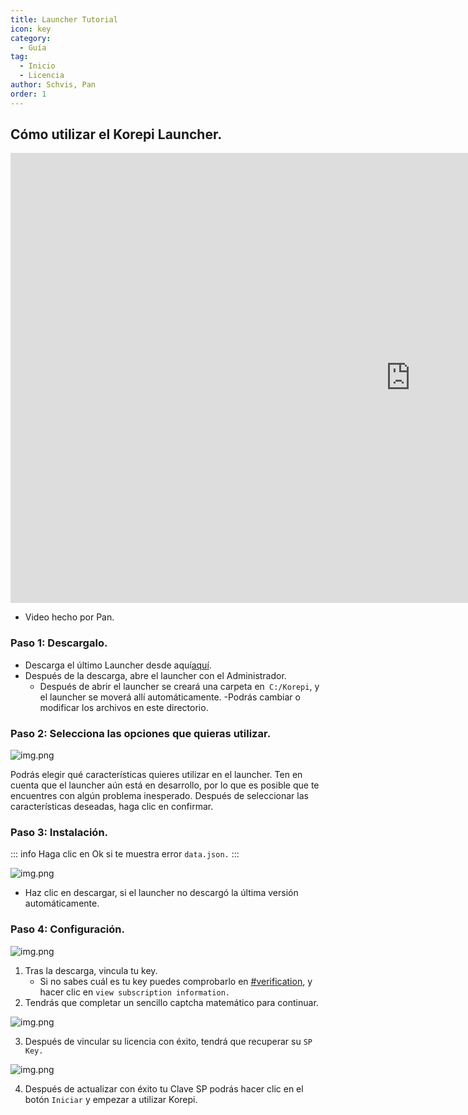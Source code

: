 ```yaml
---
title: Launcher Tutorial
icon: key
category:
  - Guía
tag:
  - Inicio
  - Licencia
author: Schvis, Pan
order: 1
---
```


## Cómo utilizar el Korepi Launcher.

<div class="iframe-container"><iframe width="1280" height="720" src="https://www.youtube.com/embed/KACJh2zJE3A" title="Como usar el launcher de Korepi." frameborder="0" allow="accelerometer; autoplay; clipboard-write; encrypted-media; gyroscope; picture-in-picture; web-share" referrerpolicy="strict-origin-when-cross-origin" allowfullscreen></iframe></div>

- Video hecho por Pan.
### Paso 1: Descargalo.

- Descarga el último Launcher desde aquí[aquí](https://github.com/Cotton-Buds/calculator-new/releases/tag/gi).
- Después de la descarga, abre el launcher con el Administrador.
    - Después de abrir el launcher se creará una carpeta en` C:/Korepi`, y el launcher se moverá allí automáticamente.
    -Podrás cambiar o modificar los archivos en este directorio.

### Paso 2: Selecciona las opciones que quieras utilizar.

![img.png](/assets/images/docs/202312/launcherkp.png)

Podrás elegir qué características quieres utilizar en el launcher.
Ten en cuenta que el launcher aún está en desarrollo, por lo que es posible que te encuentres con algún problema inesperado.
Después de seleccionar las características deseadas, haga clic en confirmar.

### Paso 3: Instalación.
::: info Haga clic en Ok si te muestra error `data.json.`
:::

![img.png](/assets/images/docs/202312/launcherkp2.png)

- Haz clic en descargar, si el launcher no descargó la última versión automáticamente.

### Paso 4: Configuración.

![img.png](/assets/images/docs/202312/launcherkp3.png)

1. Tras la descarga, vincula tu key.
    - Si no sabes cuál es tu key puedes comprobarlo en [#verification](https://discord.com/channels/1251244897021722735/1255892075371827313), y hacer clic en `view subscription information.`
2. Tendrás que completar un sencillo captcha matemático para continuar.

![img.png](/assets/images/docs/202312/launcherkp4.png)

3. Después de vincular su licencia con éxito, tendrá que recuperar su `SP Key.`

![img.png](/assets/images/docs/202312/launcherkp5.png)

4. Después de actualizar con éxito tu Clave SP podrás hacer clic en el botón `Iniciar` y empezar a utilizar Korepi.